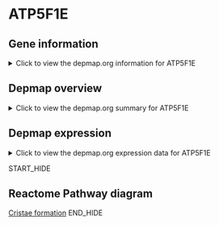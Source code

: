 <h1>ATP5F1E</h1>

<h2>Gene information</h2>
<details>
  <summary>Click to view the depmap.org information for ATP5F1E</summary>
  <iframe src="https://depmap.org/portal/gene/ATP5F1E?tab=about" style="border:none;width:100%;height:800px"></iframe>
</details>

<h2>Depmap overview</h2>
<details>
  <summary>Click to view the depmap.org summary for ATP5F1E</summary>
  <iframe src="https://depmap.org/portal/gene/ATP5F1E?tab=overview" style="border:none;width:100%;height:800px"></iframe>
</details>

<h2>Depmap expression</h2>
<details>
  <summary>Click to view the depmap.org expression data for ATP5F1E</summary>
  <iframe src="https://depmap.org/portal/gene/ATP5F1E?tab=characterization" style="border:none;width:100%;height:800px"></iframe>
</details>


START_HIDE
<h2>Reactome Pathway diagram</h2>
<a href="https://reactome.org/PathwayBrowser/#/R-HSA-8949613">Cristae formation</a>
END_HIDE


